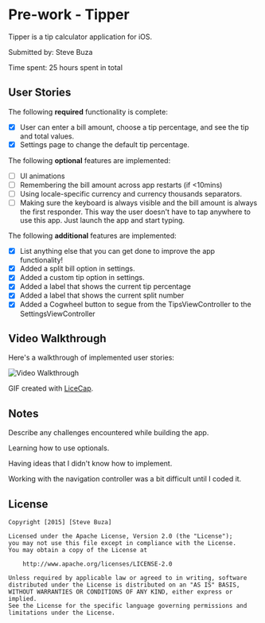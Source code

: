 # Pre-work - Tipper

Tipper is a tip calculator application for iOS.

Submitted by: Steve Buza

Time spent: 25 hours spent in total

## User Stories

The following **required** functionality is complete:

* [x] User can enter a bill amount, choose a tip percentage, and see the tip and total values.
* [x] Settings page to change the default tip percentage.

The following **optional** features are implemented:
* [ ] UI animations
* [ ] Remembering the bill amount across app restarts (if <10mins)
* [ ] Using locale-specific currency and currency thousands separators.
* [ ] Making sure the keyboard is always visible and the bill amount is always the first responder. This way the user doesn't have to tap anywhere to use this app. Just launch the app and start typing.

The following **additional** features are implemented:

- [x] List anything else that you can get done to improve the app functionality!
- [x] Added a split bill option in settings.
- [x] Added a custom tip option in settings.
- [x] Added a label that shows the current tip percentage
- [x] Added a label that shows the current split number
- [x] Added a Cogwheel button to segue from the TipsViewController to the SettingsViewController

## Video Walkthrough 

Here's a walkthrough of implemented user stories:

<img src='http://i.imgur.com/SymVftR.gif' title='Video Walkthrough' width='' alt='Video Walkthrough' />

GIF created with [LiceCap](http://www.cockos.com/licecap/).

## Notes

Describe any challenges encountered while building the app.

Learning how to use optionals. 

Having ideas that I didn't know how to implement.

Working with the navigation controller was a bit difficult until I coded it.

## License

    Copyright [2015] [Steve Buza]

    Licensed under the Apache License, Version 2.0 (the "License");
    you may not use this file except in compliance with the License.
    You may obtain a copy of the License at

        http://www.apache.org/licenses/LICENSE-2.0

    Unless required by applicable law or agreed to in writing, software
    distributed under the License is distributed on an "AS IS" BASIS,
    WITHOUT WARRANTIES OR CONDITIONS OF ANY KIND, either express or implied.
    See the License for the specific language governing permissions and
    limitations under the License.
